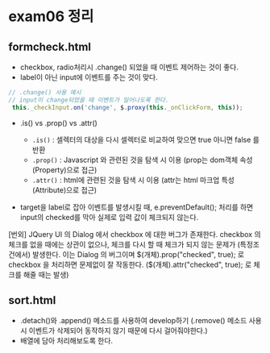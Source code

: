 # exam06 정리

## formcheck.html

* checkbox, radio처리시 .change() 되었을 때 이벤트 제어하는 것이 좋다.
* label이 아닌 input에 이벤트를 주는 것이 맞다. 

 ```javascript
 // .change() 사용 예시
 // input이 change되었을 때 이벤트가 일어나도록 한다.
  this._checkInput.on('change', $.proxy(this._onClickForm, this));
 ```

* .is() vs .prop() vs .attr()

	* `.is()` : 셀렉터의 대상을 다시 셀렉터로 비교하여 맞으면 true 아니면 false 를 반환
	* `.prop()` : Javascript 와 관련된 것을 탐색 시 이용 (prop는 dom객체 속성(Property)으로 접근)
	* `.attr()` : html에 관련된 것을 탐색 시 이용 (attr는 html 마크업 특성(Attribute)으로 접근)

* target을 label로 잡아 이벤트를 발생시킬 때, e.preventDefault(); 처리를 하면 input의 checked를 막아 실제로 입력 값이 체크되지 않는다.

[번외] 	JQuery UI 의 Dialog 에서 checkbox 에 대한 버그가 존재한다. 
		checkbox 의 체크를 없을 때에는 상관이 없으나, 체크를 다시 할 때 체크가 되지 않는 문제가 (특정조건에서) 발생한다. 이는 Dialog 의 버그이며 $(개체).prop("checked", true); 로 checkbox 을 처리하면 문제없이 잘 작동한다. 
		($(개체).attr("checked", true); 로 체크를 해줄 때는 발생)

## sort.html

* .detach()와 .append() 메소드를 사용하여 develop하기
   (.remove() 메소드 사용 시 이벤트가 삭제되어 동작하지 않기 때문에 다시 걸어줘야한다.)
* 배열에 담아 처리해보도록 한다.